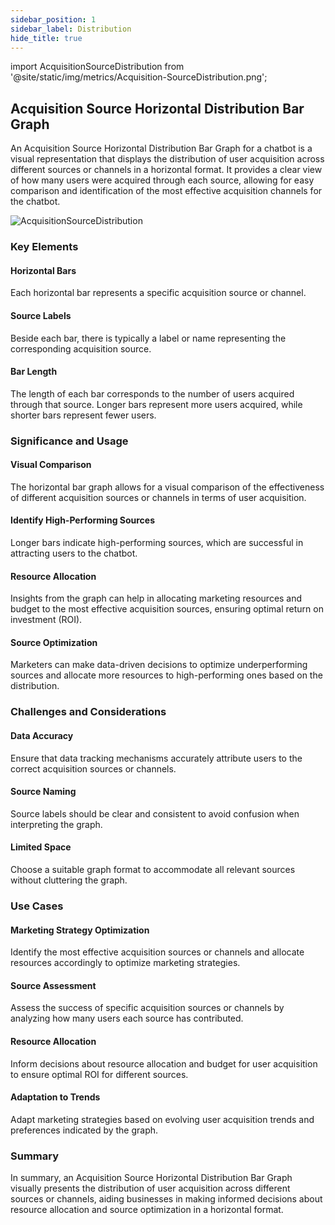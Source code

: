```yaml
---
sidebar_position: 1
sidebar_label: Distribution
hide_title: true
---
```


import AcquisitionSourceDistribution from '@site/static/img/metrics/Acquisition-SourceDistribution.png';


## Acquisition Source Horizontal Distribution Bar Graph

An Acquisition Source Horizontal Distribution Bar Graph for a chatbot is a visual representation that displays the distribution of user acquisition across different sources or channels in a horizontal format. It provides a clear view of how many users were acquired through each source, allowing for easy comparison and identification of the most effective acquisition channels for the chatbot. 

   <img src={AcquisitionSourceDistribution} alt="AcquisitionSourceDistribution" />




### Key Elements

#### Horizontal Bars

Each horizontal bar represents a specific acquisition source or channel.

#### Source Labels

Beside each bar, there is typically a label or name representing the corresponding acquisition source.

#### Bar Length 

The length of each bar corresponds to the number of users acquired through that source. Longer bars represent more users acquired, while shorter bars represent fewer users.

### Significance and Usage

#### Visual Comparison

The horizontal bar graph allows for a visual comparison of the effectiveness of different acquisition sources or channels in terms of user acquisition.

#### Identify High-Performing Sources

Longer bars indicate high-performing sources, which are successful in attracting users to the chatbot.

#### Resource Allocation

Insights from the graph can help in allocating marketing resources and budget to the most effective acquisition sources, ensuring optimal return on investment (ROI).

#### Source Optimization

Marketers can make data-driven decisions to optimize underperforming sources and allocate more resources to high-performing ones based on the distribution.

### Challenges and Considerations

#### Data Accuracy

Ensure that data tracking mechanisms accurately attribute users to the correct acquisition sources or channels.

#### Source Naming

Source labels should be clear and consistent to avoid confusion when interpreting the graph.

#### Limited Space

Choose a suitable graph format to accommodate all relevant sources without cluttering the graph.

### Use Cases

#### Marketing Strategy Optimization

Identify the most effective acquisition sources or channels and allocate resources accordingly to optimize marketing strategies.

#### Source Assessment

Assess the success of specific acquisition sources or channels by analyzing how many users each source has contributed.

#### Resource Allocation

Inform decisions about resource allocation and budget for user acquisition to ensure optimal ROI for different sources.

#### Adaptation to Trends 

Adapt marketing strategies based on evolving user acquisition trends and preferences indicated by the graph.

### Summary

In summary, an Acquisition Source Horizontal Distribution Bar Graph visually presents the distribution of user acquisition across different sources or channels, aiding businesses in making informed decisions about resource allocation and source optimization in a horizontal format.